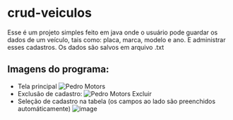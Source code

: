 # crud-veiculos
 Esse é um projeto simples feito em java onde o usuário pode guardar os dados de um veículo, tais como: placa, marca, modelo e ano. E administrar esses cadastros. Os dados são salvos em arquivo .txt

## Imagens do programa:
- Tela principal
![Pedro Motors](https://user-images.githubusercontent.com/85528447/196804951-f0d6864c-9c74-4b2d-9c33-1cf43749b806.png)
- Exclusão de cadastro:
![Pedro Motors Excluir](https://user-images.githubusercontent.com/85528447/196805167-5466f012-c828-4669-b1d3-7d7416c1950f.png)
- Seleção de cadastro na tabela (os campos ao lado são preenchidos automáticamente)
![image](https://user-images.githubusercontent.com/85528447/196805252-3847b5fc-e8cb-477a-be0a-9bdc7a7ea9ef.png)
